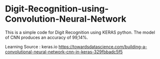 # Digit-Recognition-using-Convolution-Neural-Network

This is a simple code for Digit Recognition using KERAS python.
The model of CNN produces an accuracy of 99,14%.


Learning Source :
keras.io
https://towardsdatascience.com/building-a-convolutional-neural-network-cnn-in-keras-329fbbadc5f5

